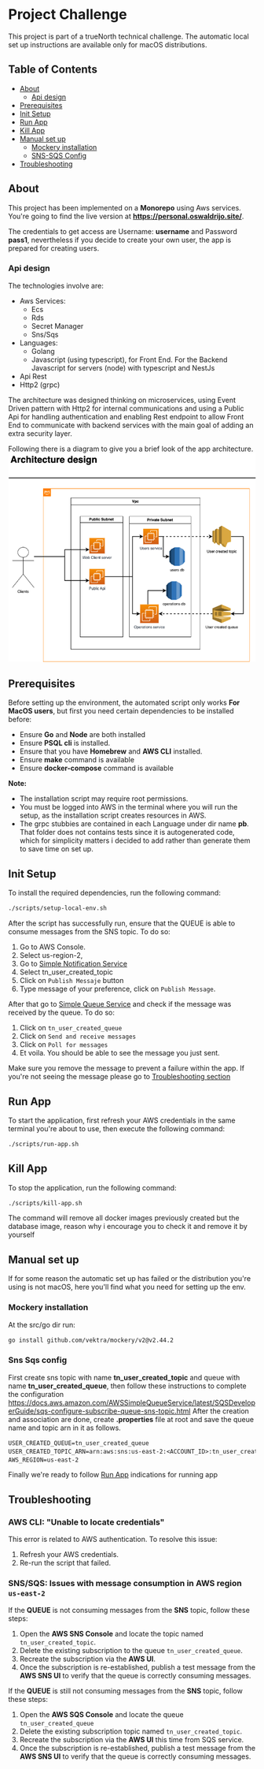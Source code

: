 # Project Challenge

This project is part of a trueNorth technical challenge. The automatic local set up instructions are available only for macOS distributions.

## Table of Contents
- [About](#about)
  - [Api design](#api-design)
- [Prerequisites](#prerequisites)
- [Init Setup](#init-setup)
- [Run App](#run-app)
- [Kill App](#kill-app)
- [Manual set up](#manual-set-up)
  - [Mockery installation](#mockery-installation)
  - [SNS-SQS Config](#sns-sqs-config)
- [Troubleshooting](#troubleshooting)

## About
This project has been implemented on a **Monorepo** using Aws services. You're going to find the live version at **https://personal.oswaldrijo.site/**.

The credentials to get access are Username: **username** and Password **pass1**, nevertheless if you decide to create your own
user, the app is prepared for creating users.

### Api design
The technologies involve are:
- Aws Services:
  - Ecs
  - Rds
  - Secret Manager
  - Sns/Sqs
- Languages:
  - Golang
  - Javascript (using typescript), for Front End. For the Backend Javascript for servers (node) with typescript and NestJs
- Api Rest
- Http2 (grpc)

The architecture was designed thinking on microservices, using Event Driven pattern with Http2 for internal communications and using a Public Api
for handling authentication and enabling Rest endpoint to allow Front End to communicate with backend services with the main goal of adding an extra security layer.

Following there is a diagram to give you a brief look of the app architecture.
![Alt text](architecture.png "Architecture Design")

## Prerequisites

Before setting up the environment, the automated script only works **For MacOS users**, but first you need certain dependencies to be installed before:

- Ensure **Go** and **Node** are both installed   
- Ensure **PSQL cli** is installed.   
- Ensure that you have **Homebrew** and **AWS CLI** installed.
- Ensure **make** command is available
- Ensure **docker-compose** command is available

**Note:**
- The installation script may require root permissions.
- You must be logged into AWS in the terminal where you will run the setup, as the installation script creates resources in AWS.
- The grpc stubbies are contained in each Language under dir name **pb**. That folder does not contains tests since it is autogenerated code, which for simplicity matters i decided to add rather than generate them to save time on set up.

## Init Setup

To install the required dependencies, run the following command:

```bash
./scripts/setup-local-env.sh
```

After the script has successfully run, ensure that the QUEUE is able to consume messages from the SNS topic.
To do so:
1. Go to AWS Console.
2. Select us-region-2, 
3. Go to [Simple Notification Service](https://us-east-2.console.aws.amazon.com/sns/v3/home?region=us-east-2#/topics)
4. Select tn_user_created_topic
5. Click on `Publish Messaje` button
6. Type message of your preference, click on `Publish Message`.

After that go to [Simple Queue Service](https://us-east-2.console.aws.amazon.com/sqs/v3/home?region=us-east-2#/queues) and check if the message was received by the queue.
To do so:

1. Click on `tn_user_created_queue`
2. Click on `Send and receive messages`
3. Click on `Poll for messages`
4. Et voila. You should be able to see the message you just sent. 

Make sure you remove the message to prevent a failure within the app.
If you're not seeing the message please go to [Troubleshooting section](#troubleshooting)

## Run App

To start the application, first refresh your AWS credentials in the same terminal you're about to use, then execute the following command:
```bash
./scripts/run-app.sh
```

## Kill App

To stop the application, run the following command:
```bash
./scripts/kill-app.sh
```
The command will remove all docker images previously created but the database image, reason why i encourage you to check it and remove it by yourself

## Manual set up
  If for some reason the automatic set up has failed or the distribution you're using is not macOS, here you'll find what you need for setting up the env.
### Mockery installation

At the src/go dir run:
```bash
go install github.com/vektra/mockery/v2@v2.44.2
```

### Sns Sqs config

First create sns topic with name **tn_user_created_topic** and queue with name **tn_user_created_queue**, then follow these instructions to complete the configuration https://docs.aws.amazon.com/AWSSimpleQueueService/latest/SQSDeveloperGuide/sqs-configure-subscribe-queue-sns-topic.html
After the creation and association are done, create **.properties** file at root and save the queue name and topic arn in it as follows.
```txt
USER_CREATED_QUEUE=tn_user_created_queue
USER_CREATED_TOPIC_ARN=arn:aws:sns:us-east-2:<ACCOUNT_ID>:tn_user_created_topic
AWS_REGION=us-east-2
```

Finally we're ready to follow [Run App](#run-app) indications for running app

## Troubleshooting
### AWS CLI: "Unable to locate credentials"

This error is related to AWS authentication. To resolve this issue:

1. Refresh your AWS credentials.
2. Re-run the script that failed.

### SNS/SQS: Issues with message consumption in AWS region `us-east-2`
If the **QUEUE** is not consuming messages from the **SNS** topic, follow these steps:

1. Open the **AWS SNS Console** and locate the topic named `tn_user_created_topic`.
2. Delete the existing subscription to the queue `tn_user_created_queue`.
3. Recreate the subscription via the **AWS UI**.
4. Once the subscription is re-established, publish a test message from the **AWS SNS UI** to verify that the queue is correctly consuming messages.

If the **QUEUE** is still not consuming messages from the **SNS** topic, follow these steps:

1. Open the **AWS SQS Console** and locate the queue `tn_user_created_queue`
2. Delete the existing subscription topic named `tn_user_created_topic`.
3. Recreate the subscription via the **AWS UI** this time from SQS service.
4. Once the subscription is re-established, publish a test message from the **AWS SNS UI** to verify that the queue is correctly consuming messages.